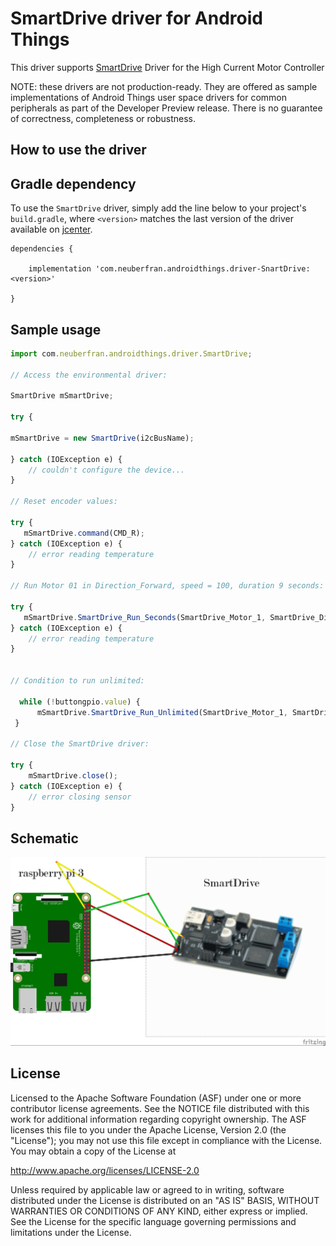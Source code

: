 # SmartDrive driver for Android Things

This driver supports [SmartDrive](http://www.mindsensors.com/rpi/76-smartdrive-high-current-motor-controller) Driver for the High Current Motor Controller

NOTE: these drivers are not production-ready. They are offered as sample implementations of Android Things user space drivers for common peripherals as part of the Developer Preview release. There is no guarantee of correctness, completeness or robustness.

## How to use the driver

## Gradle dependency

To use the ```SmartDrive``` driver, simply add the line below to your project's ```
build.gradle```, where ```<version>``` matches the last version of the driver available on [jcenter](https://bintray.com/beta/#/neuberfran/SmartDrive/driver-SmartDrive/1.0.2?tab=overview).

```
dependencies {

    implementation 'com.neuberfran.androidthings.driver-SnartDrive:<version>'

}
```

## Sample usage

```js
import com.neuberfran.androidthings.driver.SmartDrive;

// Access the environmental driver:

SmartDrive mSmartDrive;

try {

mSmartDrive = new SmartDrive(i2cBusName);
    
} catch (IOException e) {
    // couldn't configure the device...
}

// Reset encoder values:

try {
   mSmartDrive.command(CMD_R);
} catch (IOException e) {
    // error reading temperature
}

// Run Motor 01 in Direction_Forward, speed = 100, duration 9 seconds:

try {
   mSmartDrive.SmartDrive_Run_Seconds(SmartDrive_Motor_1, SmartDrive_Direction_Forward, 100, 9, SmartDrive_Completion_Wait_For,SmartDrive_Next_Action_Brake);
} catch (IOException e) {
    // error reading temperature
}


// Condition to run unlimited:

  while (!buttongpio.value) {
      mSmartDrive.SmartDrive_Run_Unlimited(SmartDrive_Motor_1, SmartDrive_Direction_Forward, 100);
 }

// Close the SmartDrive driver:

try {
    mSmartDrive.close();
} catch (IOException e) {
    // error closing sensor
}
```




## Schematic


![alt text](https://github.com/neuberfran/SmartDrive/blob/master/imgSmartDrive.png)


## License
Licensed to the Apache Software Foundation (ASF) under one or more contributor license agreements. See the NOTICE file distributed with this work for additional information regarding copyright ownership. The ASF licenses this file to you under the Apache License, Version 2.0 (the "License"); you may not use this file except in compliance with the License. You may obtain a copy of the License at

http://www.apache.org/licenses/LICENSE-2.0

Unless required by applicable law or agreed to in writing, software distributed under the License is distributed on an "AS IS" BASIS, WITHOUT WARRANTIES OR CONDITIONS OF ANY KIND, either express or implied. See the License for the specific language governing permissions and limitations under the License.
